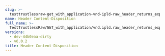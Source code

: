 ```yaml
---
slug: >-
  testtrustlessraw-get_with_application-vnd-ipld-raw_header_returns_expected_response_headers-header_content-disposition
name: Header Content-Disposition
full_name: >-
  TestTrustlessRaw/GET_with_application/vnd.ipld.raw_header_returns_expected_response_headers/Header_Content-Disposition
versions:
  - dev-44b0eaa-dirty
  - v0.0.2
title: Header Content-Disposition
---
```


